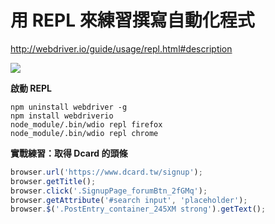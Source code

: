 # 用 REPL 來練習撰寫自動化程式

<http://webdriver.io/guide/usage/repl.html#description>

![](http://webdriver.io/images/repl.gif)

**啟動 REPL**

```
npm uninstall webdriver -g
npm install webdriverio
node_module/.bin/wdio repl firefox
node_module/.bin/wdio repl chrome
```

**實戰練習：取得 Dcard 的頭條**

```js
browser.url('https://www.dcard.tw/signup');
browser.getTitle();
browser.click('.SignupPage_forumBtn_2fGMq');
browser.getAttribute('#search input', 'placeholder');
browser.$('.PostEntry_container_245XM strong').getText();
```

<!--
browser.$$('.PostEntry_container_245XM strong').forEach(function(item){ console.log(item.getText()); });
-->